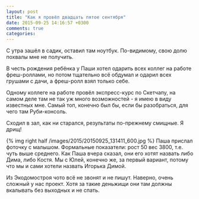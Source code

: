 ```yaml
---
layout: post
title: "Как я провёл двадцать пятое сентября"
date: 2015-09-25 14:16:57 +0300
comments: true
categories: 
---
```

С утра зашёл в садик, оставил там ноутбук. По-видимому, свою долю похвалы мне не получить.

В честь рождения ребёнка у Паши хотел одарить всех коллег на работе фреш-роллами, но потом тщательно всё обдумал и одарил всех грушами с дачи, а фреш-ролл взял только себе.

Одному коллеге на работе провёл экспресс-курс по Скетчапу, на самом деле там не так уж много возможностей - я имею в виду известных мне. Самый топ, конечно был бы, если бы разобраться, для чего там Руби-консоль.
 
Сходил в зал, как ни старался, результаты по-прежнему смищные. Я дрищ!

{% img right half /images/2015/20150925_131411_600.jpg %}
Паша прислал фоточку с малышом. Формальные показатели: рост 50 вес 3800, т.е. чуть выше среднего. Как Паша вчера сказал, они его хотят назвать либо Дима, либо Костя. Мы с Юлей, конечно же, за первый вариант, потому что мы и сами хотели назвать Игорька Димой.

Из Экодомостроя чото всё не звонят и не пишут. Наверно, очень сложный у нас проект. Хотя за такие деньжищи они там должны вкалывать без выходных и не спать.